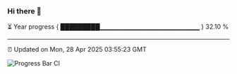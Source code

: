 ### Hi there 👋

⏳ Year progress { █████████▁▁▁▁▁▁▁▁▁▁▁▁▁▁▁▁▁▁▁▁▁ } 32.10 %

---

⏰ Updated on Mon, 28 Apr 2025 03:55:23 GMT

![Progress Bar CI](https://github.com/IshwaranRudhara/GIT-ACTION/workflows/Progress%20Bar%20CI/badge.svg)
